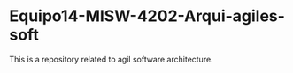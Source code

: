 # Equipo14-MISW-4202-Arqui-agiles-soft
This is a repository related to agil software architecture. 
